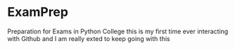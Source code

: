 # ExamPrep
Preparation for Exams in Python College
this is my first time ever interacting with Github and I am really exted to keep going with this

